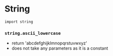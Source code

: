 # String

`import string`

### `string.ascii_lowercase`

* return 'abcdefghijklmnopqrstuvwxyz'
* does not take any parameters as it is a constant